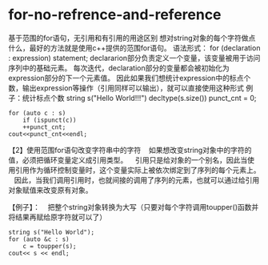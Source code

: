 # for-no-refrence-and-reference
基于范围的for语句，无引用和有引用的用途区别
想对string对象的每个字符做点什么，最好的方法就是使用c++提供的范围for语句。
语法形式：
    for (declaration : expression)
        statement;
declararion部分负责定义一个变量，该变量被用于访问序列中的基础元素。
每次迭代，declaration部分的变量都会被初始化为expression部分的下一个元素值。
因此如果我们想统计expression中的标点个数，输出expression等操作（引用同样可以输出），就可以直接使用这种形式
例子：统计标点个数
    string s("Hello World!!!")
    decltype(s.size()) punct_cnt = 0;
    
    for (auto c : s)
        if (ispunct(c))
        ++punct_cnt;
    cout<<punct_cnt<<endl;
    
【2】使用范围for语句改变字符串中的字符
    如果想改变string对象中的字符的值，必须把循环变量定义成引用类型。
    引用只是给对象的一个别名，因此当使用引用作为循环控制变量时，这个变量实际上被依次绑定到了序列的每个元素上。
    因此，当我们调用引用时，也就间接的调用了序列的元素，也就可以通过给引用对象赋值来改变原有对象。
    
【例子】：
    把整个string对象转换为大写（只要对每个字符调用toupper()函数并将结果再赋给原字符就可以了）
    
    string s("Hello World");
    for (auto &c : s)
        c = toupper(s);
    cout<< s << endl;
